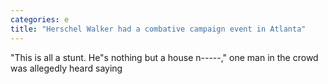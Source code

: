 ```yaml
---
categories: e
title: "Herschel Walker had a combative campaign event in Atlanta"
---
```

"This is all a stunt. He"s nothing but a house n-----," one man in the crowd was allegedly heard saying 